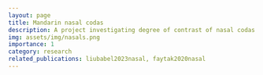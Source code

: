 ```yaml
---
layout: page
title: Mandarin nasal codas
description: A project investigating degree of contrast of nasal codas in Beijing and Shanghai Mandarin
img: assets/img/nasals.png
importance: 1
category: research
related_publications: liubabel2023nasal, faytak2020nasal
---
```

